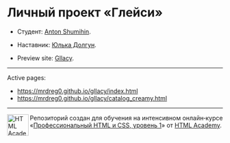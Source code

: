# Личный проект «Глейси»

* Студент: [Anton Shumihin](https://up.htmlacademy.ru/htmlcss/20/user/455843).
* Наставник: [Юлька Долгун](https://up.htmlacademy.ru/htmlcss/20/user/42333).

* Preview site: [Gllacy](https://mrdreg0.github.io/gllacy).

---

Active pages: 

* https://mrdreg0.github.io/gllacy/index.html
* https://mrdreg0.github.io/gllacy/catalog_creamy.html

---
<a href="https://htmlacademy.ru/intensive/htmlcss"><img align="left" width="50" height="50" alt="HTML Academy" src="https://up.htmlacademy.ru/static/img/intensive/htmlcss/logo-for-github-2.png"></a>

Репозиторий создан для обучения на интенсивном онлайн‑курсе «[Профессиональный HTML и CSS, уровень 1](https://htmlacademy.ru/intensive/htmlcss)» от [HTML Academy](https://htmlacademy.ru).
